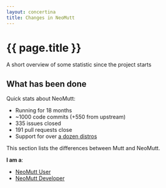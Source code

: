 ```yaml
---
layout: concertina
title: Changes in NeoMutt
---
```


# {{ page.title }}

A short overview of some statistic since the project starts

## What has been done

Quick stats about NeoMutt:

- Running for 18 months
- ~1000 code commits (+550 from upstream)
- 335 issues closed
- 191 pull requests close
- Support for over [a dozen distros](/distro.html)

This section lists the differences between Mutt and NeoMutt.

**I am a**:

- [NeoMutt User](user)
- [NeoMutt Developer](devel)


